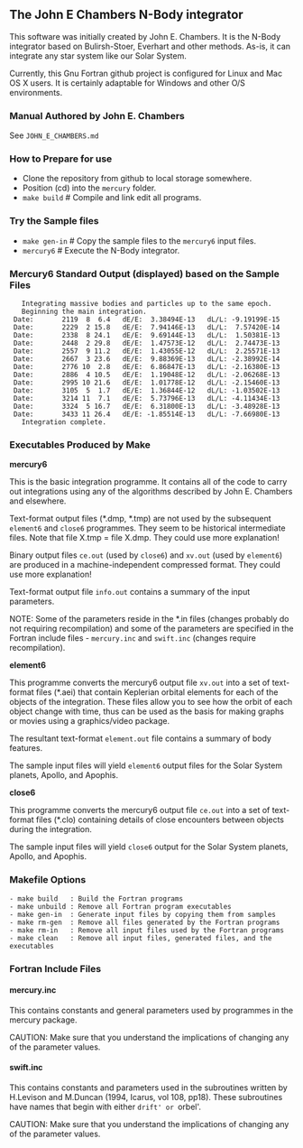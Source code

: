 The John E Chambers N-Body integrator
-------------------------------------

This software was initially created by John E. Chambers. It is the N-Body integrator based on Bulirsh-Stoer, Everhart and other methods. As-is, it can integrate any star system like our Solar System. 

Currently, this Gnu Fortran github project is configured for Linux and Mac OS X users.  It is certainly adaptable for Windows and other O/S environments.

### Manual Authored by John E. Chambers

See ```JOHN_E_CHAMBERS.md```

### How to Prepare for use

- Clone the repository from github to local storage somewhere.
- Position (cd) into the ```mercury``` folder.
- ```make build``` # Compile and link edit all programs.

### Try the Sample files
- ```make gen-in``` # Copy the sample files to the ```mercury6``` input files.
- ```mercury6``` # Execute the N-Body integrator.

### Mercury6 Standard Output (displayed) based on the Sample Files
```
   Integrating massive bodies and particles up to the same epoch.
   Beginning the main integration.
 Date:       2119  8  6.4   dE/E:  3.38494E-13   dL/L: -9.19199E-15
 Date:       2229  2 15.8   dE/E:  7.94146E-13   dL/L:  7.57420E-14
 Date:       2338  8 24.1   dE/E:  9.69144E-13   dL/L:  1.50381E-13
 Date:       2448  2 29.8   dE/E:  1.47573E-12   dL/L:  2.74473E-13
 Date:       2557  9 11.2   dE/E:  1.43055E-12   dL/L:  2.25571E-13
 Date:       2667  3 23.6   dE/E:  9.88369E-13   dL/L: -2.38992E-14
 Date:       2776 10  2.8   dE/E:  6.86847E-13   dL/L: -2.16380E-13
 Date:       2886  4 10.5   dE/E:  1.19048E-12   dL/L: -2.06268E-13
 Date:       2995 10 21.6   dE/E:  1.01778E-12   dL/L: -2.15460E-13
 Date:       3105  5  1.7   dE/E:  1.36844E-12   dL/L: -1.03502E-13
 Date:       3214 11  7.1   dE/E:  5.73796E-13   dL/L: -4.11434E-13
 Date:       3324  5 16.7   dE/E:  6.31800E-13   dL/L: -3.48928E-13
 Date:       3433 11 26.4   dE/E: -1.85514E-13   dL/L: -7.66980E-13
   Integration complete.
```

### Executables Produced by Make

**mercury6**

This is the basic integration programme. It contains all of the
code to carry out integrations using any of the 
algorithms described by John E. Chambers and elsewhere. 

Text-format output files (*.dmp, *.tmp) 
are not used by the subsequent ```element6``` and ```close6``` programmes.  They seem to be historical intermediate files.  Note that file X.tmp = file X.dmp.  They could use more explanation!

Binary output files ```ce.out``` (used by ```close6```) and ```xv.out``` (used by ```element6```) are produced in a machine-independent compressed format.  They could use more explanation!

Text-format output file ```info.out``` contains a summary of the input parameters.  

NOTE: Some of the parameters reside in the *.in files (changes probably do not requiring recompilation) and some of the parameters are specified in the Fortran include files - ```mercury.inc``` and ```swift.inc``` (changes require recompilation).

**element6**

This programme converts the mercury6 output file ```xv.out``` into
a set of text-format files (*.aei) that contain Keplerian orbital elements for each of the
objects of the integration. These files allow you to see how the orbit of each object
change with time, thus can be used as the basis for making
graphs or movies using a graphics/video package.

The resultant text-format ```element.out``` file contains a summary of body features.

The sample input files will yield ```element6``` output files for the Solar System planets, Apollo, and Apophis.

**close6**

This programme converts the mercury6 output file ```ce.out``` 
into a set of text-format files (*.clo) containing details of close encounters between
objects during the integration.

The sample input files will yield ```close6``` output for the Solar System planets, Apollo, and Apophis.

### Makefile Options
```
- make build   : Build the Fortran programs
- make unbuild : Remove all Fortran program executables
- make gen-in  : Generate input files by copying them from samples
- make rm-gen  : Remove all files generated by the Fortran programs
- make rm-in   : Remove all input files used by the Fortran programs
- make clean   : Remove all input files, generated files, and the executables

```
### Fortran Include Files

#### mercury.inc

This contains constants and general parameters used by programmes in
the mercury package. 

CAUTION: Make sure that you understand the implications of changing any of the parameter values.

#### swift.inc

This contains constants and parameters used in the subroutines written
by H.Levison and M.Duncan (1994, Icarus, vol 108, pp18). These
subroutines have names that begin with either `drift' or `orbel'.

CAUTION: Make sure that you understand the implications of changing any of the parameter values.

